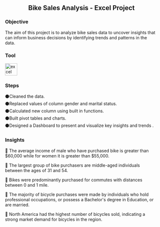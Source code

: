 <h2 align="center">Bike Sales Analysis - Excel Project </h2>


<h3 align="left">Objective</h3>
<p align="left">The aim of this project is to analyze bike sales data to uncover insights that can inform business decisions 
by identifying trends and patterns in the data.</p>



<h3 align="left">Tool</h3>

<p align="left"><a href="https://www.microsoft.com/en-us/microsoft-365/excel" target="_blank" rel="noreferrer"> <img src="https://img.icons8.com/color/512/microsoft-excel-2019--v1.png" alt="excel" width="40" height="40"/></a>
  
<h3 align="left">Steps</h3>
<p align="left">⚫Cleaned the data.<br> ⚫Replaced values of column gender and marital status.<br> ⚫Calculated new column using built in functions.<br>
  ⚫Built pivot tables and charts.<br>⚫Designed a Dashboard to  present and visualize key insights and trends .

<h3 align="left">Insights</h3>
<p align="left">📍  The average income of male who have purchased bike is greater than $60,000 while for women it is greater than $55,000.<br> 

📍 The largest group of bike purchasers are middle-aged individuals between the ages of 31 and 54.<br> 

📍 Bikes were predominantly purchased for commutes with distances between 0 and 1 mile.<br> 

📍 The majority of bicycle purchases were made by individuals who hold professional occupations, or possess a Bachelor's degree in Education, or are married.<br> 

📍 North America had the highest number of bicycles sold, indicating a strong market demand for bicycles in the region.
</p>
